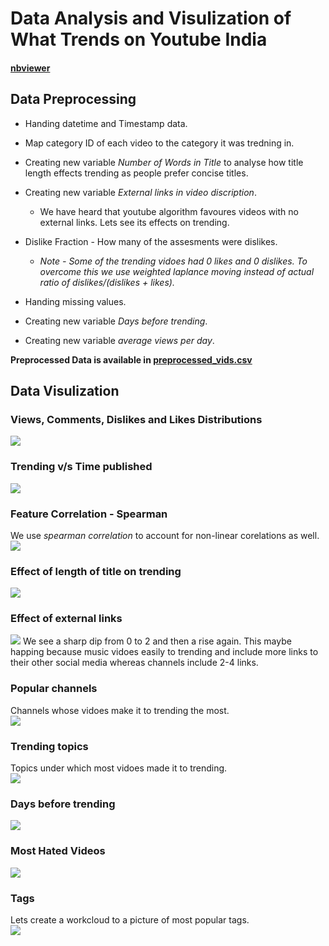 # Data Analysis and Visulization of What Trends on Youtube India
#### <a href="https://nbviewer.jupyter.org/github/PrakarshBhardwaj/Youtube-India-Data-Analysis/blob/master/youtube_india_data_analysis.ipynb">nbviewer</a>  

## Data Preprocessing  
* Handing datetime and Timestamp data.  

* Map category ID of each video to the category it was tredning in.  

* Creating new variable *Number of Words in Title* to analyse how title length effects trending as people prefer concise titles.  

* Creating new variable *External links in video discription*.  
  * We have heard that youtube algorithm favoures videos with no external links. Lets see its effects on trending.  
  
* Dislike Fraction - How many of the assesments were dislikes.  
  * *Note - Some of the trending vidoes had 0 likes and 0 dislikes. To overcome this we use weighted laplance moving instead of actual ratio of dislikes/(dislikes +            likes).*  
  
* Handing missing values.  
  
* Creating new variable *Days before trending*.  
  
* Creating new variable *average views per day*.  
  
**Preprocessed Data is available in [__preprocessed_vids.csv__](https://github.com/PrakarshBhardwaj/Youtube-India-Data-Analysis/blob/master/preprocessed_vids.csv)**  
  
  
## Data Visulization  
### Views, Comments, Dislikes and Likes Distributions  
<img src="imgs/firstvisual.png">  
  
  
### Trending v/s Time published  
<img src="imgs/trendingvtime.png">  
  
  
### Feature Correlation - Spearman  
We use *spearman correlation* to account for non-linear corelations as well.  
<img src="imgs/featurecorr.png">  
  
  
### Effect of length of title on trending  
<img src="imgs/titleword.png">  
  
  
### Effect of external links  
<img src="imgs/ext_links.png">  
We see a sharp dip from 0 to 2 and then a rise again.  
This maybe happing because music vidoes easily to trending and include more links to their other social media whereas channels include 2-4 links.  
  
### Popular channels  
Channels whose vidoes make it to trending the most.  
<img src="imgs/trending_channels.png">  
  
  
### Trending topics  
Topics under which most vidoes made it to trending.  
<img src="imgs/trending_topics.png">  
  
  
### Days before trending  
<img src="imgs/days_taken.png">  
  
  
### Most Hated Videos  
<img src="imgs/hated.png">  
  
  
### Tags  
Lets create a workcloud to a picture of most popular tags.  
<img src="imgs/wordcloud.png">  
  
